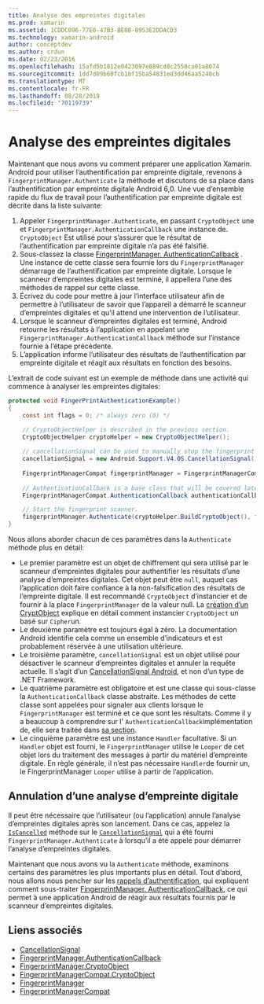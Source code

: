 ```yaml
---
title: Analyse des empreintes digitales
ms.prod: xamarin
ms.assetid: 1CDDC096-77E0-47B3-BE0B-8953E2DDACD3
ms.technology: xamarin-android
author: conceptdev
ms.author: crdun
ms.date: 02/23/2016
ms.openlocfilehash: 15afd5b1812e0423097e889cd8c2558ca01a8074
ms.sourcegitcommit: 1dd7d09b60fcb1bf15ba54831ed3dd46aa5240cb
ms.translationtype: MT
ms.contentlocale: fr-FR
ms.lasthandoff: 08/28/2019
ms.locfileid: "70119739"
---
```

# <a name="scanning-for-fingerprints"></a>Analyse des empreintes digitales

Maintenant que nous avons vu comment préparer une application Xamarin. Android pour utiliser l’authentification par empreinte digitale, revenons à `FingerprintManager.Authenticate` la méthode et discutons de sa place dans l’authentification par empreinte digitale Android 6,0. Une vue d’ensemble rapide du flux de travail pour l’authentification par empreinte digitale est décrite dans la liste suivante:

1. Appeler `FingerprintManager.Authenticate`, en passant `CryptoObject` une et `FingerprintManager.AuthenticationCallback` une instance de. `CryptoObject` Est utilisé pour s’assurer que le résultat de l’authentification par empreinte digitale n’a pas été falsifié. 
2. Sous-classez la classe [FingerprintManager. AuthenticationCallback](https://developer.android.com/reference/android/hardware/fingerprint/FingerprintManager.AuthenticationCallback.html) . Une instance de cette classe sera fournie lors du `FingerprintManager` démarrage de l’authentification par empreinte digitale. Lorsque le scanneur d’empreintes digitales est terminé, il appellera l’une des méthodes de rappel sur cette classe.
3. Écrivez du code pour mettre à jour l’interface utilisateur afin de permettre à l’utilisateur de savoir que l’appareil a démarré le scanneur d’empreintes digitales et qu’il attend une intervention de l’utilisateur. 
4. Lorsque le scanneur d’empreintes digitales est terminé, Android retourne les résultats à l’application en appelant une `FingerprintManager.AuthenticationCallback` méthode sur l’instance fournie à l’étape précédente.
5. L’application informe l’utilisateur des résultats de l’authentification par empreinte digitale et réagit aux résultats en fonction des besoins. 

L’extrait de code suivant est un exemple de méthode dans une activité qui commence à analyser les empreintes digitales:

```csharp
protected void FingerPrintAuthenticationExample()
{
    const int flags = 0; /* always zero (0) */

    // CryptoObjectHelper is described in the previous section.
    CryptoObjectHelper cryptoHelper = new CryptoObjectHelper();    
    
    // cancellationSignal can be used to manually stop the fingerprint scanner. 
    cancellationSignal = new Android.Support.V4.OS.CancellationSignal();
    
    FingerprintManagerCompat fingerprintManager = FingerprintManagerCompat.From(this);
    
    // AuthenticationCallback is a base class that will be covered later on in this guide.
    FingerprintManagerCompat.AuthenticationCallback authenticationCallback = new MyAuthCallbackSample(this);

    // Start the fingerprint scanner.
    fingerprintManager.Authenticate(cryptoHelper.BuildCryptoObject(), flags, cancellationSignal, authenticationCallback, null);
}
```

Nous allons aborder chacun de ces paramètres dans la `Authenticate` méthode plus en détail:

- Le premier paramètre est un objet de chiffrement qui sera utilisé par le scanneur d’empreintes digitales pour authentifier les résultats d’une analyse d’empreintes digitales. Cet objet peut être `null`, auquel cas l’application doit faire confiance à la non-falsification des résultats de l’empreinte digitale. Il est recommandé `CryptoObject` d’instancier et de fournir à la place `FingerprintManager` de la valeur null. La [création d’un CryptObject](~/android/platform/fingerprint-authentication/creating-a-cryptoobject.md) explique en détail comment instancier `CryptoObject` un basé sur `Cipher`un.
- Le deuxième paramètre est toujours égal à zéro. La documentation Android identifie cela comme un ensemble d’indicateurs et est probablement réservée à une utilisation ultérieure. 
- Le troisième paramètre, `cancellationSignal` est un objet utilisé pour désactiver le scanneur d’empreintes digitales et annuler la requête actuelle. Il s’agit d’un [CancellationSignal Android](https://developer.android.com/reference/android/os/CancellationSignal.html), et non d’un type de .NET Framework.
- Le quatrième paramètre est obligatoire et est une classe qui sous-classe la `AuthenticationCallback` classe abstraite. Les méthodes de cette classe sont appelées pour signaler aux clients lorsque le `FingerprintManager` est terminé et ce que sont les résultats. Comme il y a beaucoup à comprendre sur l' `AuthenticationCallback`implémentation de, elle sera traitée dans [sa section](~/android/platform/fingerprint-authentication/fingerprint-authentication-callbacks.md).
- Le cinquième paramètre est une instance `Handler` facultative. Si un `Handler` objet est fourni, le `FingerprintManager` utilise le `Looper` de cet objet lors du traitement des messages à partir du matériel d’empreinte digitale. En règle générale, il n’est pas nécessaire `Handler`de fournir un, le FingerprintManager `Looper` utilise à partir de l’application.

## <a name="cancelling-a-fingerprint-scan"></a>Annulation d’une analyse d’empreinte digitale

Il peut être nécessaire que l’utilisateur (ou l’application) annule l’analyse d’empreintes digitales après son lancement. Dans ce cas, appelez la [`IsCancelled`](https://developer.android.com/reference/android/os/CancellationSignal.html#isCanceled()) méthode sur le [`CancellationSignal`](https://developer.android.com/reference/android/os/CancellationSignal.html) qui a été fourni `FingerprintManager.Authenticate` à lorsqu’il a été appelé pour démarrer l’analyse d’empreintes digitales.

Maintenant que nous avons vu la `Authenticate` méthode, examinons certains des paramètres les plus importants plus en détail. Tout d’abord, nous allons nous pencher sur les [rappels d’authentification](~/android/platform/fingerprint-authentication/fingerprint-authentication-callbacks.md), qui expliquent comment sous-traiter [FingerprintManager. AuthenticationCallback](https://developer.android.com/reference/android/hardware/fingerprint/FingerprintManager.AuthenticationCallback.html), ce qui permet à une application Android de réagir aux résultats fournis par le scanneur d’empreintes digitales.




## <a name="related-links"></a>Liens associés

- [CancellationSignal](https://developer.android.com/reference/android/os/CancellationSignal.html)
- [FingerprintManager.AuthenticationCallback](https://developer.android.com/reference/android/hardware/fingerprint/FingerprintManager.AuthenticationCallback.html)
- [FingerprintManager.CryptoObject](https://developer.android.com/reference/android/hardware/fingerprint/FingerprintManager.CryptoObject.html)
- [FingerprintManagerCompat.CryptoObject](https://developer.android.com/reference/android/support/v4/hardware/fingerprint/FingerprintManagerCompat.CryptoObject.html)
- [FingerprintManager](https://developer.android.com/reference/android/hardware/fingerprint/FingerprintManager.html)
- [FingerprintManagerCompat](https://developer.android.com/reference/android/support/v4/hardware/fingerprint/FingerprintManagerCompat.html)
